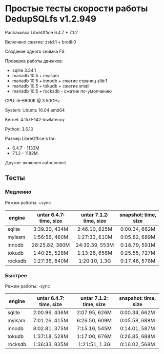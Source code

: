 # Простые тесты скорости работы DedupSQLfs v1.2.949

Распаковка LibreOffice 6.4.7 + 7.1.2

Включено сжатие: zstd:1 + brotli:0

Создание одного снимка FS

Проверка работы движков:

* sqlite 3.34.1
* mariadb 10.5 + myisam
* mariadb 10.5 + innodb + сжатие страниц zlib:1
* mariadb 10.5 + tokudb + сжатие small
* mariadb 10.5 + rocksdb - сжатие по-умолчанию

CPU: i5-6600K @ 3.50GHz

System: Ubuntu 16.04 amd64

Kernel: 4.15.0-142-lowlatency

Python: 3.5.10

Размер LibreOffice в tar:

* 6.4.7 - 1133M
* 7.1.2 - 1182M

Другое: включен autocommit

## Тесты

### Медленно

Режим работы: +sync

| engine | untar 6.4.7: time, size | untar 7.1.2: time, size | snapshot: time, size |
| ------ |:-----------------------:|:-----------------------:|:--------------------:|
| sqlite | 3:39.20, 434M | 2:46.10, 625M | 0:00.34, 662M |
| myisam | 1:56:56, 460M | 1:27:33, 610M | 0:05.82, 689M |
| innodb | 28:25.82, 380M | 24:39.39, 553M | 0:18.79, 591M |
| tokudb | 1:40:25, 528M | 1:13:26, 658M | 0:25.55, 727M |
| rocksdb | 1:27:35, 840M | 1:20:10, 1.3G | 0:17.46, 578M |

### Быстрее

Режим работы: -sync

| engine | untar 6.4.7: time, size | untar 7.1.2: time, size | snapshot: time, size |
| ------ |:-----------------------:|:-----------------------:|:--------------------:|
| sqlite | 2:00.96, 436M | 2:07.95, 626M | 0:00.34, 662M |
| myisam | 7:01.26, 415M | 6:26.50, 609M | 0:05.58, 688M |
| innodb | 8:02.81, 375M | 7:15.16, 545M | 0:14.01, 587M |
| tokudb | 1:37:18, 528M | 1:17:00, 676M | 0:26.85, 688M |
| rocksdb | 1:36:33, 835M | 1:21:51, 1.3G | 0:16.02, 568M |
